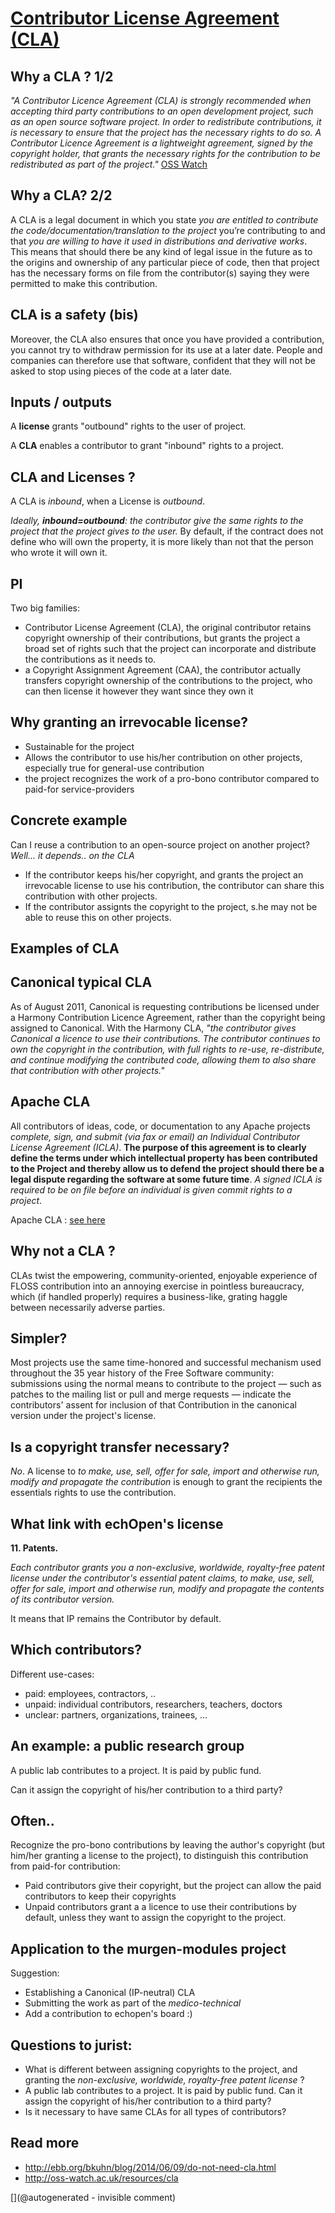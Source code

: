 # [Contributor License Agreement (CLA)](http://kelu124.github.io/echomods/CLA.html)

## Why a CLA ? 1/2

_"A Contributor Licence Agreement (CLA) is strongly recommended when accepting third party contributions to an open development project, such as an open source software project. In order to redistribute contributions, it is necessary to ensure that the project has the necessary rights to do so. A Contributor Licence Agreement is a lightweight agreement, signed by the copyright holder, that grants the necessary rights for the contribution to be redistributed as part of the project."_ [OSS Watch](http://oss-watch.ac.uk/resources/cla)

## Why a CLA? 2/2

A CLA is a legal document in which you state _you are entitled to contribute the code/documentation/translation to the project_ you’re contributing to and  that _you are willing to have it used in distributions and derivative works_. This means that should there be any kind of legal issue in the future as to the origins and ownership of any particular piece of code, then that project has the necessary forms on file from the contributor(s) saying they were permitted to make this contribution.

## CLA is a safety (bis)

Moreover, the CLA also ensures that once you have provided a contribution, you cannot try to withdraw permission for its use at a later date. People and companies can therefore use that software, confident that they will not be asked to stop using pieces of the code at a later date.

## Inputs / outputs

A __license__ grants "outbound" rights to the user of project. 

A __CLA__ enables a contributor to grant "inbound" rights to a project.

## CLA and Licenses ?

A CLA is _inbound_, when a License is _outbound_.

_Ideally, __inbound=outbound__: the contributor give the same rights to the project that the project gives to the user._ By default, if the contract does not define who will own the property, it is more likely than not that the person who wrote it will own it. 

## PI

Two big families: 

* Contributor License Agreement (CLA), the original contributor retains copyright ownership of their contributions, but grants the project a broad set of rights such that the project can incorporate and distribute the contributions as it needs to. 
* a Copyright Assignment Agreement (CAA), the contributor actually transfers copyright ownership of the contributions to the project, who can then license it however they want since they own it

## Why granting an irrevocable license?

* Sustainable for the project
* Allows the contributor to use his/her contribution on other projects, especially true for general-use contribution 
* the project recognizes the work of a pro-bono contributor compared to paid-for service-providers

## Concrete example

Can I reuse a contribution to an open-source project on another project? _Well... it depends.. on the CLA_ 

* If the contributor keeps his/her copyright, and grants the project an irrevocable license to use his contribution, the contributor can share this contribution with other projects.
* If the contributor assignts the copyright to the project, s.he may not be able to reuse this on other projects.


## Examples of CLA

## Canonical typical CLA

As of August 2011, Canonical is requesting contributions be licensed under a Harmony Contribution Licence Agreement, rather than the copyright being assigned to Canonical. With the Harmony CLA, _"the contributor gives Canonical a licence to use their contributions. The contributor continues to own the copyright in the contribution, with full rights to re-use, re-distribute, and continue modifying the contributed code, allowing them to also share that contribution with other projects."_

## Apache CLA

All contributors of ideas, code, or documentation to any Apache projects _complete, sign, and submit (via fax or email) an Individual Contributor License Agreement (ICLA)_. __The purpose of this agreement is to clearly define the terms under which intellectual property has been contributed to the Project and thereby allow us to defend the project should there be a legal dispute regarding the software at some future time__. _A signed ICLA is required to be on file before an individual is given commit rights to a project_.

Apache CLA : [see here](https://www.apache.org/licenses/icla.txt)

## Why not a CLA ?

CLAs twist the empowering, community-oriented, enjoyable experience of FLOSS contribution into an annoying exercise in pointless bureaucracy, which (if handled properly) requires a business-like, grating haggle between necessarily adverse parties.

## Simpler?

Most projects use the same time-honored and successful mechanism used throughout the 35 year history of the Free Software community:  submissions using the normal means to contribute to the project — such as patches to the mailing list or pull and merge requests — indicate the contributors' assent for inclusion of that Contribution in the canonical version under the project's license.

## Is a copyright transfer necessary?

_No_. A license to _to make, use, sell, offer for sale, import and otherwise run, modify and propagate the contribution_ is enough to grant the recipients the essentials rights to use the contribution.

## What link with echOpen's license

__11. Patents.__

_Each contributor grants you a non-exclusive, worldwide, royalty-free patent license under the contributor's essential patent claims, to make, use, sell, offer for sale, import and otherwise run, modify and propagate the contents of its contributor version._

It means that IP remains the Contributor by default.

## Which contributors?

Different use-cases:

* paid: employees, contractors, ..
* unpaid: individual contributors, researchers, teachers, doctors
* unclear: partners, organizations, trainees, ... 

## An example: a public research group

A public lab contributes to a project. It is paid by public fund. 

Can it assign the copyright of his/her contribution to a third party?


## Often..

Recognize the pro-bono contributions by leaving the author's copyright (but him/her granting a license to the project), to distinguish this contribution from paid-for contribution:

* Paid contributors give their copyright, but the project can allow the paid contributors to keep their copyrights
* Unpaid contributors grant a a licence to use their contributions by default, unless they want to assign the copyright to the project. 

## Application to the murgen-modules project

Suggestion:

* Establishing a Canonical (IP-neutral) CLA
* Submitting the work as part of the _medico-technical_ 
* Add a contribution to echopen's board :)

## Questions to jurist:

* What is different between assigning copyrights to the project, and granting the _non-exclusive, worldwide, royalty-free patent license_ ?
* A public lab contributes to a project. It is paid by public fund. Can it assign the copyright of his/her contribution to a third party?
* Is it necessary to have same CLAs for all types of contributors?

## Read more

* http://ebb.org/bkuhn/blog/2014/06/09/do-not-need-cla.html
* http://oss-watch.ac.uk/resources/cla





[](@autogenerated - invisible comment)